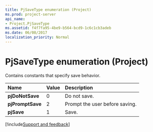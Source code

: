```yaml
---
title: PjSaveType enumeration (Project)
ms.prod: project-server
api_name:
- Project.PjSaveType
ms.assetid: f4f7fa95-4be9-b564-bcd9-1c6c1cb3adeb
ms.date: 06/08/2017
localization_priority: Normal
---
```



# PjSaveType enumeration (Project)

Contains constants that specify save behavior.



|Name|Value|Description|
|:-----|:-----|:-----|
|**pjDoNotSave**|0|Do not save.|
|**pjPromptSave**|2|Prompt the user before saving.|
|**pjSave**|1|Save.|

[!include[Support and feedback](~/includes/feedback-boilerplate.md)]